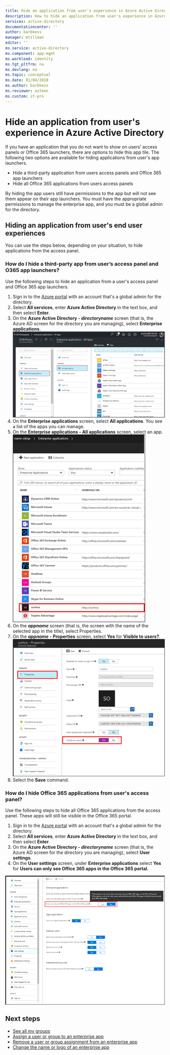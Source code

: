 ```yaml
---
title: Hide an application from user's experience in Azure Active Directory | Microsoft Docs
description: How to hide an application from user's experience in Azure Active Directory access panels or Office 365 launchers.
services: active-directory
documentationcenter: ''
author: barbkess
manager: mtillman
editor: ''
ms.service: active-directory
ms.component: app-mgmt
ms.workload: identity
ms.tgt_pltfrm: na
ms.devlang: na
ms.topic: conceptual
ms.date: 01/04/2018
ms.author: barbkess
ms.reviewer: asteen
ms.custom: it-pro
---
```


# Hide an application from user's experience in Azure Active Directory

If you have an application that you do not want to show on users’ access panels or Office 365 launchers, there are options to hide this app tile.  The following two options are available for hiding applications from user's app launchers.

- Hide a third-party application from users access panels and Office 365 app launchers
- Hide all Office 365 applications from users access panels

By hiding the app users still have permissions to the app but will not see them appear on their app launchers. You must have the appropriate permissions to manage the enterprise app, and you must be a global admin for the directory.


## Hiding an application from user's end user experiences
You can use the steps below, depending on your situation, to hide applications from the access panel.

### How do I hide a third-party app from user’s access panel and O365 app launchers?
Use the following steps to hide an application from a user's access panel and Office 365 app launchers.

1.	Sign in to the [Azure portal](https://portal.azure.com) with an account that's a global admin for the directory.
2.	Select **All services**, enter **Azure Active Directory** in the text box, and then select **Enter**.
3.	On the **Azure Active Directory - *directoryname*** screen (that is, the Azure AD screen for the directory you are managing), select **Enterprise applications**.
![Enterprise apps](./media/hide-application-from-user-portal/app1.png)
4.	On the **Enterprise applications** screen, select **All applications**. You see a list of the apps you can manage.
5.	On the **Enterprise applications - All applications** screen, select an app.</br>
![Enterprise apps](./media/hide-application-from-user-portal/app2.png)
6.	On the ***appname*** screen (that is, the screen with the name of the selected app in the title), select Properties.
7.	On the ***appname* - Properties** screen, select **Yes** for **Visible to users?**.
![Enterprise apps](./media/hide-application-from-user-portal/app3.png)
8.	Select the **Save** command.

### How do I hide Office 365 applications from user's access panel?

Use the following steps to hide all Office 365 applications from the access panel. These apps will still be visible in the Office 365 portal.

1.	Sign in to the [Azure portal](https://portal.azure.com) with an account that's a global admin for the directory.
2.	Select **All services**, enter **Azure Active Directory** in the text box, and then select **Enter**.
3.	On the **Azure Active Directory - *directoryname*** screen (that is, the Azure AD screen for the directory you are managing), select **User settings**.
4.	On the **User settings** screen, under **Enterprise applications** select **Yes** for **Users can only see Office 365 apps in the Office 365 portal**.

![Enterprise apps](./media/hide-application-from-user-portal/apps4.png)

## Next steps
* [See all my groups](../fundamentals/active-directory-groups-view-azure-portal.md)
* [Assign a user or group to an enterprise app](assign-user-or-group-access-portal.md)
* [Remove a user or group assignment from an enterprise app](remove-user-or-group-access-portal.md)
* [Change the name or logo of an enterprise app](change-name-or-logo-portal.md)

